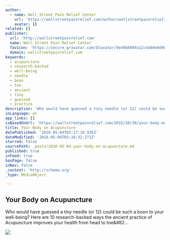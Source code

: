 ```yaml
---
author:
  - name: Wall Street Pain Relief Center
    url: 'https://wallstreetpainrelief.com/author/wallstreetpainrelief/'
    avatar: {}
related: []
publisher:
  url: 'http://wallstreetpainrelief.com'
  name: Wall Street Pain Relief Center
  favicon: 'https://secure.gravatar.com/blavatar/9e49b6094a12c4a04eb098fc87031bf9?s=16'
  domain: wallstreetpainrelief.com
keywords:
  - acupuncture
  - research-backed
  - well-being
  - needle
  - boon
  - toe
  - ancient
  - tiny
  - guessed
  - practice
description: 'Who would have guessed a tiny needle (or 12) could be such a boon to your well-being? Here are 10 research-backed ways the ancient practice of Acupuncture improves your health from head to toe&#82...'
inLanguage: en
app_links: []
isBasedOnUrl: 'https://wallstreetpainrelief.com/2015/10/30/your-body-on-acupuncture/'
title: Your Body on Acupuncture
datePublished: '2016-05-04T03:17:10.936Z'
dateModified: '2016-05-04T03:16:32.271Z'
starred: false
sourcePath: _posts/2016-05-04-your-body-on-acupuncture.md
published: true
inFeed: true
hasPage: false
inNav: false
_context: 'http://schema.org'
_type: MediaObject

---
```

<article style=""><h1>Your Body on Acupuncture</h1><p>Who would have guessed a tiny needle (or 12) could be such a boon to your well-being? Here are 10 research-backed ways the ancient practice of Acupuncture improves your health from head to toe&amp;#82...</p><img src="https://wallstreetpainrelief.files.wordpress.com/2015/11/acupuncture-flyer-your-body-on-acupuncture.jpg?w=860" /></article>